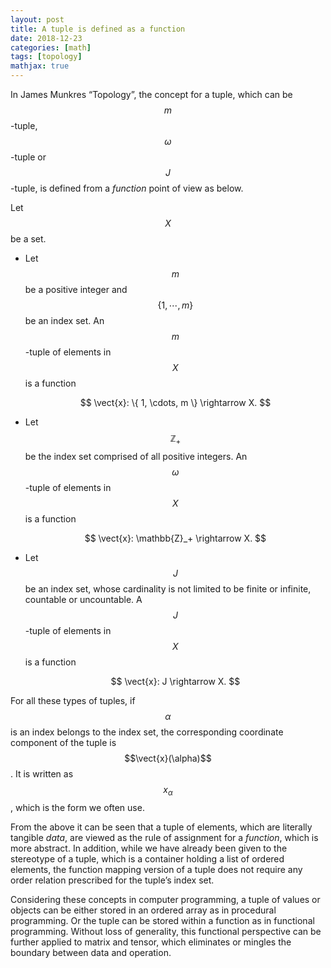 ```yaml
---
layout: post
title: A tuple is defined as a function
date: 2018-12-23
categories: [math]
tags: [topology]
mathjax: true
---
```


In James Munkres “Topology”, the concept for a tuple, which can be $$m$$-tuple, $$\omega$$-tuple or $$J$$-tuple, is defined from a *function* point of view as below.

Let $$X$$ be a set.
* Let $$m$$ be a positive integer and $$\{ 1, \cdots, m \}$$ be an index set. An $$m$$-tuple of elements in $$X$$ is a function


   $$
  \vect{x}: \{ 1, \cdots, m \} \rightarrow X.
  $$ 

* Let $$\mathbb{Z}_+$$ be the index set comprised of all positive integers. An $$\omega$$-tuple of elements in $$X$$ is a function


   $$
  \vect{x}: \mathbb{Z}_+ \rightarrow X.
  $$ 

* Let $$J$$ be an index set, whose cardinality is not limited to be finite or infinite, countable or uncountable. A $$J$$-tuple of elements in $$X$$ is a function


   $$
  \vect{x}: J \rightarrow X.
  $$ 

  
For all these types of tuples, if $$\alpha$$ is an index belongs to the index set, the corresponding coordinate component of the tuple is $$\vect{x}(\alpha)$$. It is written as $$x_{\alpha}$$, which is the form we often use.

From the above it can be seen that a tuple of elements, which are literally tangible *data*, are viewed as the rule of assignment for a *function*, which is more abstract. In addition, while we have already been given to the stereotype of a tuple, which is a container holding a list of ordered elements, the function mapping version of a tuple does not require any order relation prescribed for the tuple’s index set. 

Considering these concepts in computer programming, a tuple of values or objects can be either stored in an ordered array as in procedural programming. Or the tuple can be stored within a function as in functional programming. Without loss of generality, this functional perspective can be further applied to matrix and tensor, which eliminates or mingles the boundary between data and operation.
